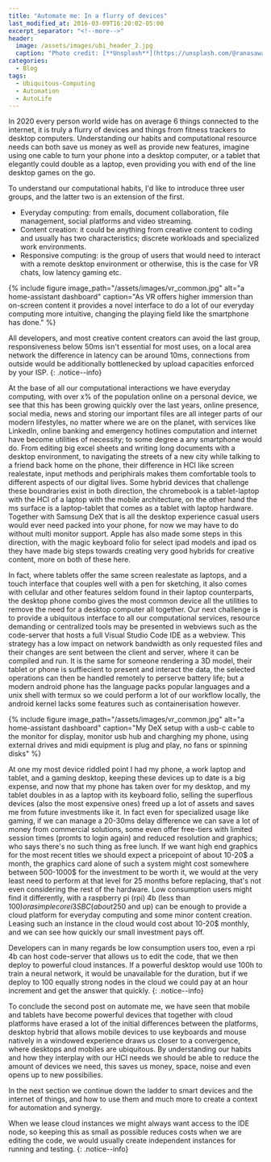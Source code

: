 ```yaml
---
title: "Automate me: In a flurry of devices"
last_modified_at: 2016-03-09T16:20:02-05:00
excerpt_separator: "<!--more-->"
header:
  image: /assets/images/ubi_header_2.jpg
  caption: "Photo credit: [**Unsplash**](https://unsplash.com/@ranasawalha)"
categories:
  - Blog
tags:
  - Ubiquitous-Computing
  - Automation
  - AutoLife
---
```

In 2020 every person world wide has on average 6 things connected to the internet, it is truly a flurry of devices and things from fitness trackers to desktop computers. Understanding our habits and computational resource needs can both save us money as well as provide new features, imagine using one cable to turn your phone into a desktop computer, or a tablet that elegantly could double as a laptop, even providing you with end of the line desktop games on the go.
<!--more-->

To understand our computational habits, I'd like to introduce three user groups, and the latter two is an extension of the first.
- Everyday computing: from emails, document collaboration, file management, social platforms and video streaming. 
- Content creation: it could be anything from creative content to coding and usually has two characteristics; discrete workloads and specialized work environments.
- Responsive computing: is the group of users that would need to interact with a remote desktop environment or otherwise, this is the case for VR chats, low latency gaming etc.

{% include figure image_path="/assets/images/vr_common.jpg" alt="a home-assistant dashboard" caption="As VR offers higher immersion than on-screen content it provides a novel interface to do a lot of our everyday computing more intuitive, changing the playing field like the smartphone has done." %}

All developers, and most creative content creators can avoid the last group, responsiveness below 50ms isn't essential for most uses, on a local area network the difference in latency can be around 10ms, connections from outside would be additionally bottlenecked by upload capacities enforced by your ISP.
{: .notice--info}

At the base of all our computational interactions we have everyday computing, with over x% of the population online on a personal device, we see that this has been growing quickly over the last years, online presence, social media, news and storing our important files are all integer parts of our modern lifestyles, no matter where we are on the planet, with services like LinkedIn, online banking and emergency hotlines computation and internet have become utilities of necessity; to some degree a any smartphone would do. From editing big excel sheets and writing long documents with a desktop environment, to navigating the streets of a new city while talking to a friend back home on the phone, their difference in HCI like screen realestate, input methods and periphirals makes them comfortable tools to different aspects of our digital lives. Some hybrid devices that challenge these boundraries exist in both direction, the chromebook is a tablet-laptop with the HCI of a laptop with the mobile architecture, on the other hand the ms surface is a laptop-tablet that comes as a tablet with laptop hardware. Together with Samsung DeX that is all the desktop experience casual users would ever need packed into your phone, for now we may have to do without multi monitor support. Apple has also made some steps in this direction, with the magic keyboard folio for select ipad models and ipad os they have made big steps towards creating very good hybrids for creative content, more on both of these here.

In fact, where tablets offer the same screen realestate as laptops, and a touch interface that couples well with a pen for sketching, it also comes with cellular and other features seldom found in their laptop counterparts, the desktop phone combo gives the most common device all the utilities to remove the need for a desktop computer all together. Our next challenge is to provide a ubiquitous interface to all our computational services, resource demanding or centralized tools may be presented in webviews such as the code-server that hosts a full Visual Studio Code IDE as a webview. This strategy has a low impact on network bandwidth as only requested files and their changes are sent between the client and server, where it can be compiled and run. It is the same for someone rendering a 3D model, their tablet or phone is suffiecient to present and interact the data, the selected operations can then be handled remotely to perserve battery life; but a modern android phone has the language packs popular languages and a unix shell with termux so we could perform a lot of our workflow locally, the android kernel lacks some features such as containerisation however.

{% include figure image_path="/assets/images/vr_common.jpg" alt="a home-assistant dashboard" caption="My DeX setup with a usb-c cable to the monitor for display, monitor usb hub and charghing my phone, using external drives and midi equipment is plug and play, no fans or spinning disks" %}

At one my most device riddled point I had my phone, a work laptop and tablet, and a gaming desktop, keeping these devices up to date is a big expense, and now that my phone has taken over for my desktop, and my tablet doubles in as a laptop with its keyboard folio, selling the superflous devices (also the most expensive ones) freed up a lot of assets and saves me from future investments like it. In fact even for specialized usage like gaming, if we can manage a 20-30ms delay difference we can save a lot of money from commercial solutions, some even offer free-tiers with limited session times (promts to login again) and reduced resolution and graphics; who says there's no such thing as free lunch.
If we want high end graphics for the most recent titles we should expect a pricepoint of about 10-20$ a month, the graphics card alone of such a system might cost somewhere between 500-1000$ for the investment to be worth it, we would at the very least need to perform at that level for 25 months before replacing, that's not even considering the rest of the hardware. Low consumption users might find it differently, with a raspberry pi (rpi) 4b (less than 100$) or a simple core i3 SBC (about 250$ and up) can be enough to provide a cloud platform for everyday computing and some minor content creation. Leasing such an instance in the cloud would cost about 10-20$ monthly, and we can see how quickly our small investment pays off.

Developers can in many regards be low consumption users too, even a rpi 4b can host code-server that allows us to edit the code, that we then deploy to powerful cloud instances. If a powerful desktop would use 100h to train a neural network, it would be unavailable for the duration, but if we deploy to 100 equally strong nodes in the cloud we could pay at an hour increment and get the answer that quickly.
{: .notice--info}

To conclude the second post on automate me, we have seen that mobile and tablets have become powerful devices that together with cloud platforms have erased a lot of the initial differences between the platforms, desktop hybrid that allows mobile devices to use keyboards and mouse natively in a windowed experience draws us closer to a convergence, where desktops and mobiles are ubiquitous. By understanding our habits and how they interplay with our HCI needs we should be able to reduce the amount of devices we need, this saves us money, space, noise and even opens up to new possibilies. 

In the next section we continue down the ladder to smart devices and the internet of things, and how to use them and much more to create a context for automation and synergy.

When we lease cloud instances we might always want access to the IDE node, so keeping this as small as possible reduces costs when we are editing the code, we would usually create independent instances for running and testing.
{: .notice--info}


